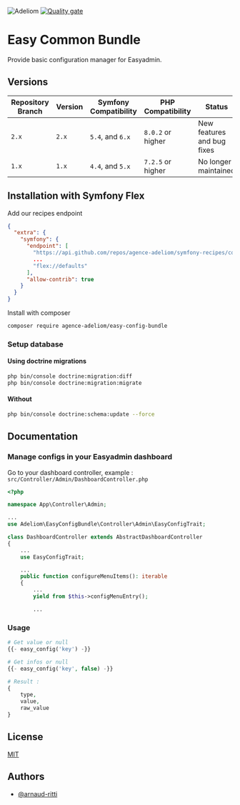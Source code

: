 
![Adeliom](https://adeliom.com/public/uploads/2017/09/Adeliom_logo.png)
[![Quality gate](https://sonarcloud.io/api/project_badges/quality_gate?project=agence-adeliom_easy-config-bundle)](https://sonarcloud.io/dashboard?id=agence-adeliom_easy-config-bundle)

# Easy Common Bundle

Provide basic configuration manager for Easyadmin.

## Versions

| Repository Branch | Version | Symfony Compatibility | PHP Compatibility | Status                     |
|-------------------|---------|-----------------------|-------------------|----------------------------|
| `2.x`             | `2.x`   | `5.4`, and `6.x`      | `8.0.2` or higher | New features and bug fixes |
| `1.x`             | `1.x`   | `4.4`, and `5.x`      | `7.2.5` or higher | No longer maintained       |

## Installation with Symfony Flex

Add our recipes endpoint

```json
{
  "extra": {
    "symfony": {
      "endpoint": [
        "https://api.github.com/repos/agence-adeliom/symfony-recipes/contents/index.json?ref=flex/main",
        ...
        "flex://defaults"
      ],
      "allow-contrib": true
    }
  }
}
```

Install with composer

```bash
composer require agence-adeliom/easy-config-bundle
```

### Setup database

#### Using doctrine migrations

```bash
php bin/console doctrine:migration:diff
php bin/console doctrine:migration:migrate
```

#### Without

```bash
php bin/console doctrine:schema:update --force
```

## Documentation

### Manage configs in your Easyadmin dashboard

Go to your dashboard controller, example : `src/Controller/Admin/DashboardController.php`

```php
<?php

namespace App\Controller\Admin;

...
use Adeliom\EasyConfigBundle\Controller\Admin\EasyConfigTrait;

class DashboardController extends AbstractDashboardController
{
    ...
    use EasyConfigTrait;

    ...
    public function configureMenuItems(): iterable
    {
        ...
        yield from $this->configMenuEntry();

        ...
```

### Usage

```php
# Get value or null
{{- easy_config('key') -}}

# Get infos or null
{{- easy_config('key', false) -}}

# Result :
{
    type,
    value,
    raw_value
}
```


## License

[MIT](https://choosealicense.com/licenses/mit/)


## Authors

- [@arnaud-ritti](https://github.com/arnaud-ritti)

  
